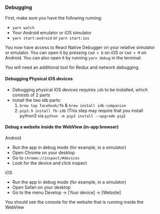 ### Debugging

First, make sure you have the following running:

- `yarn watch`
- Your Android emulator or iOS simulator
- `yarn start:android` or `yarn start:ios`

You now have access to React Native Debugger on your relative simulator or emulator. You can open it by pressing `Cmd + D` on iOS or `Cmd + M` on Android. You can also open it by running `yarn debug` in the terminal.

You will need an additional tool for Redux and network debugging.

#### Debugging Physical iOS devices

- Debugging physical iOS devices requires `idb` to be installed, which consists of 2 parts
- Install the two idb parts:
  1. `brew tap facebook/fb` & `brew install idb-companion`
  2. `pip3.9 install fb-idb` (This step may require that you install python3 via `python -m pip3 install --upgrade pip`)

#### Debug a website inside the WebView (in-app browser)

Android

- Run the app in debug mode (for example, in a simulator)
- Open Chrome on your desktop
- Go to `chrome://inspect/#devices`
- Look for the device and click inspect

iOS

- Run the app in debug mode (for example, in a simulator)
- Open Safari on your desktop
- Go to the menu Develop -> [Your device] -> [Website]

You should see the console for the website that is running inside the WebView
